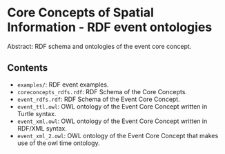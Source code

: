 Core Concepts of Spatial Information - RDF event ontologies
===========================================================

Abstract: RDF schema and ontologies of the event core concept.

Contents
----------------------

* `examples/`: RDF event examples.
* `coreconcepts_rdfs.rdf`: RDF Schema of the Core Concepts.
* `event_rdfs.rdf`: RDF Schema of the Event Core Concept.
* `event_ttl.owl`: OWL ontology of the Event Core Concept written in Turtle syntax.
* `event_xml.owl`: OWL ontology of the Event Core Concept written in RDF/XML syntax.
* `event_xml_2.owl`: OWL ontology of the Event Core Concept that makes use of the owl time ontology.

